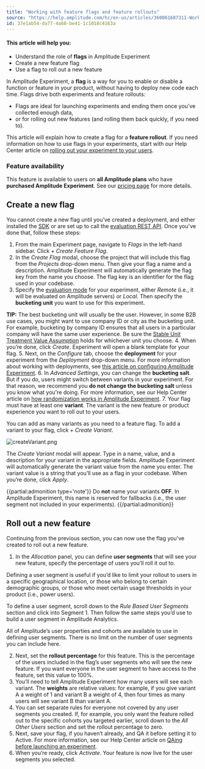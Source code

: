 ```yaml
---
title: "Working with feature flags and feature rollouts"
source: "https://help.amplitude.com/hc/en-us/articles/360061687311-Working-with-feature-flags-and-feature-rollouts"
id: 37e1ab54-da77-4a60-be41-1c1018c4163a
---
```


#### This article will help you:

* Understand the role of **flags** in Amplitude Experiment
* Create a new feature flag
* Use a flag to roll out a new feature

In Amplitude Experiment, a **flag** is a way for you to enable or disable a function or feature in your product, without having to deploy new code each time. Flags drive both experiments and feature rollouts: 

* Flags are ideal for launching experiments and ending them once you’ve collected enough data,
* or for rolling out new features (and rolling them back quickly, if you need to).

This article will explain how to create a flag for a **feature rollout**. If you need information on how to use flags in your experiments, start with our Help Center article on [rolling out your experiment to your users](/experiment/workflow/experiment-test).

### Feature availability

This feature is available to users on **all Amplitude plans** who have **purchased Amplitude Experiment**. See our [pricing page](https://amplitude.com/pricing) for more details.

## Create a new flag

You cannot create a new flag until you’ve created a deployment, and either installed the [SDK](https://www.docs.developers.amplitude.com/data/sdks/sdk-overview/#experiment-sdks) or are set up to call the [evaluation REST API](https://www.docs.developers.amplitude.com/experiment/apis/evaluation-api/). Once you've done that, follow these steps:

1. From the main Experiment page, navigate to *Flags* in the left-hand sidebar. Click *+ Create Feature Flag*.
2. In the *Create Flag* modal, choose the project that will include this flag from the *Projects* drop-down menu. Then give your flag a name and a description. Amplitude Experiment will automatically generate the flag key from the name you choose. The flag key is an identifier for the flag used in your codebase.
3. Specify the [evaluation mode](https://www.docs.developers.amplitude.com/experiment/general/evaluation/local-evaluation/) for your experiment, either *Remote* (i.e., it will be evaluated on Amplitude servers) or *Local*. Then specify the **bucketing unit** you want to use for this experiment.  
  
**TIP:** The best bucketing unit will usually be the user. However, in some B2B use cases, you might want to use company ID or city as the bucketing unit. For example, bucketing by company ID ensures that all users in a particular company will have the same user experience. Be sure the [Stable Unit Treatment Value Assumption](https://blogs.iq.harvard.edu/violations_of_s#:~:text=Methods%20for%20causal%20inference%2C%20in,treatments%20of%20others%20around%20him) holds for whichever unit you choose.
4. When you’re done, click *Create*. Experiment will open a blank template for your flag.
5. Next, on the *Configure* tab, choose the **deployment** for your experiment from the *Deployment* drop-down menu. For more information about working with deployments, see [this article on configuring Amplitude Experiment](/experiment/workflow/configure).
6. In *Advanced Settings*, you can change the **bucketing salt**. But if you do, users might switch between variants in your experiment. For that reason, we recommend you **do not change the bucketing salt** unless you know what you're doing. For more information, see our Help Center article on [how randomization works in Amplitude Experiment](/experiment/under-the-hood/experiment-randomization).
7. Your flag must have at least one **variant**. The variant is the new feature or product experience you want to roll out to your users.  
  
You can add as many variants as you need to a feature flag. To add a variant to your flag, click *+ Create Variant*.

![createVariant.png](/output/img/workflow/createvariant-png.png)

The *Create Variant* modal will appear. Type in a name, value, and a description for your variant in the appropriate fields. Amplitude Experiment will automatically generate the variant value from the name you enter. The variant value is a string that you’ll use as a flag in your codebase. When you’re done, click *Apply*.

{{partial:admonition type='note'}}
 Do **not** name your variants **OFF**. In Amplitude Experiment, this name is reserved for fallbacks (i.e., the user segment not included in your experiments).
{{/partial:admonition}}

## Roll out a new feature

Continuing from the previous section, you can now use the flag you've created to roll out a new feature.

1. In the *Allocation* panel, you can define **user segments** that will see your new feature, specify the percentage of users you’ll roll it out to.

Defining a user segment is useful if you’d like to limit your rollout to users in a specific geographical location, or those who belong to certain demographic groups, or those who meet certain usage thresholds in your product (i.e., power users).

To define a user segment, scroll down to the *Rule Based User Segments* section and click into Segment 1. Then follow the same steps you’d use to build a user segment in Amplitude Analytics.

All of Amplitude’s user properties and cohorts are available to use in defining user segments. There is no limit on the number of user segments you can include here.

2. Next, set the **rollout percentage** for this feature. This is the percentage of the users included in the flag’s user segments who will see the new feature. If you want everyone in the user segment to have access to the feature, set this value to 100%.
3. You’ll need to tell Amplitude Experiment how many users will see each variant. The **weights** are relative values: for example, if you give variant A a weight of 1 and variant B a weight of 4, then four times as many users will see variant B than variant A.
4. You can set separate rules for everyone not covered by any user segments you created. If, for example, you only want the feature rolled out to the specific cohorts you targeted earlier, scroll down to the *All Other Users* section and set the rollout percentage to zero.
5. Next, save your flag, if you haven’t already, and QA it before setting it to Active. For more information, see our Help Center article on [QAing before launching an experiment](/experiment/workflow/experiment-test).
6. When you’re ready, click *Activate*. Your feature is now live for the user segments you selected.
